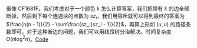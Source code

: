很像 CF1681F。我们考虑对于一个颜色 $k$ 怎么计算答案，我们把带有 $k$ 的边全部断掉，然后剩下每个连通块的点数为 $sz_i$，我们用容斥就可以得到最终的答案为 $\frac{n(n - 1)}{2} - \sum\frac{sz_i(sz_i - 1)}{2}$，再算上形如 $(u, u)$ 的路径条数即可，对于这种断边的问题，我们可以用线段树分治解决。时间复杂度 $O(n\log^2n)$。[Code](https://atcoder.jp/contests/abc163/submissions/42791125)